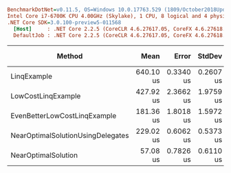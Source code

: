 ``` ini

BenchmarkDotNet=v0.11.5, OS=Windows 10.0.17763.529 (1809/October2018Update/Redstone5)
Intel Core i7-6700K CPU 4.00GHz (Skylake), 1 CPU, 8 logical and 4 physical cores
.NET Core SDK=3.0.100-preview5-011568
  [Host]     : .NET Core 2.2.5 (CoreCLR 4.6.27617.05, CoreFX 4.6.27618.01), 64bit RyuJIT
  DefaultJob : .NET Core 2.2.5 (CoreCLR 4.6.27617.05, CoreFX 4.6.27618.01), 64bit RyuJIT


```
|                            Method |      Mean |     Error |    StdDev | Ratio | RatioSD |    Gen 0 | Gen 1 | Gen 2 | Allocated |
|---------------------------------- |----------:|----------:|----------:|------:|--------:|---------:|------:|------:|----------:|
|                       LinqExample | 640.10 us | 0.3340 us | 0.2607 us | 11.22 |    0.12 | 158.2031 |     - |     - | 648.44 KB |
|                LowCostLinqExample | 427.92 us | 2.3662 us | 1.9759 us |  7.50 |    0.10 |  80.0781 |     - |     - | 328.13 KB |
|      EvenBetterLowCostLinqExample | 181.36 us | 1.8018 us | 1.5972 us |  3.18 |    0.03 |  80.0781 |     - |     - | 328.13 KB |
| NearOptimalSolutionUsingDelegates | 229.02 us | 0.6062 us | 0.5373 us |  4.01 |    0.05 |  81.7871 |     - |     - | 335.94 KB |
|               NearOptimalSolution |  57.08 us | 0.7826 us | 0.6110 us |  1.00 |    0.00 |  38.0859 |     - |     - | 156.25 KB |
